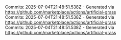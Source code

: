 Commits: 2025-07-04T21:48:51.538Z - Generated via https://github.com/marketplace/actions/artificial-grass
<br>
Commits: 2025-07-04T21:48:51.538Z - Generated via https://github.com/marketplace/actions/artificial-grass
<br>
Commits: 2025-07-04T21:48:51.538Z - Generated via https://github.com/marketplace/actions/artificial-grass
<br>
